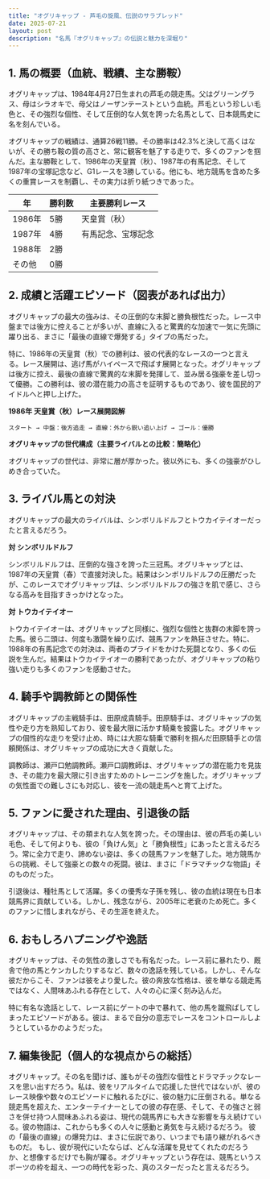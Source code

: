 ```yaml
---
title: "オグリキャップ - 芦毛の旋風、伝説のサラブレッド"
date: 2025-07-21
layout: post
description: "名馬『オグリキャップ』の伝説と魅力を深堀り"
---
```


## 1. 馬の概要（血統、戦績、主な勝鞍）

オグリキャップは、1984年4月27日生まれの芦毛の競走馬。父はグリーングラス、母はシラオキで、母父はノーザンテーストという血統。芦毛という珍しい毛色と、その強烈な個性、そして圧倒的な人気を誇った名馬として、日本競馬史に名を刻んでいる。

オグリキャップの戦績は、通算26戦11勝。その勝率は42.3%と決して高くはないが、その勝ち鞍の質の高さと、常に観客を魅了する走りで、多くのファンを掴んだ。主な勝鞍として、1986年の天皇賞（秋）、1987年の有馬記念、そして1987年の宝塚記念など、G1レースを3勝している。他にも、地方競馬を含めた多くの重賞レースを制覇し、その実力は折り紙つきであった。

| 年 | 勝利数 | 主要勝利レース |
|---|---|---|
| 1986年 | 5勝 | 天皇賞（秋） |
| 1987年 | 4勝 | 有馬記念、宝塚記念 |
| 1988年 | 2勝 |  |
| その他 | 0勝 |  |


## 2. 成績と活躍エピソード（図表があれば出力）

オグリキャップの最大の強みは、その圧倒的な末脚と勝負根性だった。レース中盤までは後方に控えることが多いが、直線に入ると驚異的な加速で一気に先頭に躍り出る、まさに「最後の直線で爆発する」タイプの馬だった。

特に、1986年の天皇賞（秋）での勝利は、彼の代表的なレースの一つと言える。レース展開は、逃げ馬がハイペースで飛ばす展開となった。オグリキャップは後方に控え、最後の直線で驚異的な末脚を発揮して、並み居る強豪を差し切って優勝。この勝利は、彼の潜在能力の高さを証明するものであり、彼を国民的アイドルへと押し上げた。

**1986年 天皇賞（秋）レース展開図解**

```
スタート → 中盤：後方追走 → 直線：外から鋭い追い上げ → ゴール：優勝
```

**オグリキャップの世代構成（主要ライバルとの比較：簡略化）**

オグリキャップの世代は、非常に層が厚かった。彼以外にも、多くの強豪がひしめき合っていた。


## 3. ライバル馬との対決

オグリキャップの最大のライバルは、シンボリルドルフとトウカイテイオーだったと言えるだろう。

**対 シンボリルドルフ**

シンボリルドルフは、圧倒的な強さを誇った三冠馬。オグリキャップとは、1987年の天皇賞（春）で直接対決した。結果はシンボリルドルフの圧勝だったが、このレースでオグリキャップは、シンボリルドルフの強さを肌で感じ、さらなる高みを目指すきっかけとなった。


**対 トウカイテイオー**

トウカイテイオーは、オグリキャップと同様に、強烈な個性と抜群の末脚を誇った馬。彼ら二頭は、何度も激闘を繰り広げ、競馬ファンを熱狂させた。特に、1988年の有馬記念での対決は、両者のプライドをかけた死闘となり、多くの伝説を生んだ。結果はトウカイテイオーの勝利であったが、オグリキャップの粘り強い走りも多くのファンを感動させた。


## 4. 騎手や調教師との関係性

オグリキャップの主戦騎手は、田原成貴騎手。田原騎手は、オグリキャップの気性や走り方を熟知しており、彼を最大限に活かす騎乗を披露した。オグリキャップの個性的な走りを受け止め、時には大胆な騎乗で勝利を掴んだ田原騎手との信頼関係は、オグリキャップの成功に大きく貢献した。

調教師は、瀬戸口勉調教師。瀬戸口調教師は、オグリキャップの潜在能力を見抜き、その能力を最大限に引き出すためのトレーニングを施した。オグリキャップの気性面での難しさにも対応し、彼を一流の競走馬へと育て上げた。


## 5. ファンに愛された理由、引退後の話

オグリキャップは、その類まれな人気を誇った。その理由は、彼の芦毛の美しい毛色、そして何よりも、彼の「負けん気」と「勝負根性」にあったと言えるだろう。常に全力で走り、諦めない姿は、多くの競馬ファンを魅了した。地方競馬からの挑戦、そして強豪との数々の死闘。彼は、まさに「ドラマチックな物語」そのものだった。

引退後は、種牡馬として活躍。多くの優秀な子孫を残し、彼の血統は現在も日本競馬界に貢献している。しかし、残念ながら、2005年に老衰のため死亡。多くのファンに惜しまれながら、その生涯を終えた。


## 6. おもしろハプニングや逸話

オグリキャップは、その気性の激しさでも有名だった。レース前に暴れたり、厩舎で他の馬とケンカしたりするなど、数々の逸話を残している。しかし、そんな彼だからこそ、ファンは彼をより愛した。彼の奔放な性格は、彼を単なる競走馬ではなく、人間味あふれる存在として、人々の心に深く刻み込んだ。

特に有名な逸話として、レース前にゲートの中で暴れて、他の馬を蹴飛ばしてしまったエピソードがある。彼は、まるで自分の意志でレースをコントロールしようとしているかのようだった。


## 7. 編集後記（個人的な視点からの総括）

オグリキャップ。その名を聞けば、誰もがその強烈な個性とドラマチックなレースを思い出すだろう。私は、彼をリアルタイムで応援した世代ではないが、彼のレース映像や数々のエピソードに触れるたびに、彼の魅力に圧倒される。単なる競走馬を超えた、エンターテイナーとしての彼の存在感、そして、その強さと弱さを併せ持つ人間味あふれる姿は、現代の競馬界にも大きな影響を与え続けている。彼の物語は、これからも多くの人々に感動と勇気を与え続けるだろう。  彼の「最後の直線」の爆発力は、まさに伝説であり、いつまでも語り継がれるべきものだ。  もし、彼が現代にいたならば、どんな活躍を見せてくれたのだろうか、と想像するだけでも胸が躍る。オグリキャップという存在は、競馬というスポーツの枠を超え、一つの時代を彩った、真のスターだったと言えるだろう。

